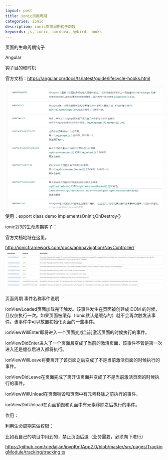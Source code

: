 ```yaml
---
layout: post
title: ionic页面周期
categories: ionic
description: ionic页面周期钩子函数
keywords: js, ionic, cordova, hybird, hooks
---
```


页面的生命周期钩子

Angular

钩子目的和时机

官方文档：https://angular.cn/docs/ts/latest/guide/lifecycle-hooks.html

![image](https://github.com/xiedajian/xiedajian.github.io/blob/master/images/posts/ionic/ng-page-hooks.png)


使用：export class demo  implementsOnInit,OnDestroy{}



ionic2/3的生命周期钩子：

官方文档地址在这里。

http://ionicframework.com/docs/api/navigation/NavController/
![image](https://github.com/xiedajian/xiedajian.github.io/blob/master/images/posts/ionic/ionic-page-hooks.png)

页面周期
事件名称事件说明

ionViewLoaded页面加载完毕触发。该事件发生在页面被创建成 DOM 的时候，且仅仅执行一次。如果页面被缓存（Ionic默认是缓存的）就不会再次触发该事件。该事件中可以放置初始化页面的一些事件。

ionViewWillEnter即将进入一个页面变成当前激活页面的时候执行的事件。

ionViewDidEnter进入了一个页面且变成了当前的激活页面，该事件不管是第一次进入还是缓存后进入都将执行。

ionViewWillLeave将要离开了该页面之后变成了不是当前激活页面的时候执行的事件。

ionViewDidLeave在页面完成了离开该页面并变成了不是当前激活页面的时候执行的事件。

ionViewWillUnload在页面销毁和页面中有元素移除之前执行的事件。

ionViewDidUnload在页面销毁和页面中有元素移除之后执行的事件。

作用：

利用生命周期来做权限：

比如我自己的项目中用到的，禁止页面后退（业务需要，必须向下进行）

https://github.com/xiedajian/ipvpKmfApp2.0/blob/master/src/pages/TrackingModule/tracking/tracking.ts